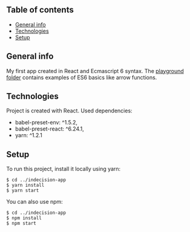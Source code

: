 ## Table of contents
* [General info](#general-info)
* [Technologies](#technologies)
* [Setup](#setup)

## General info
My first app created in React and Ecmascript 6 syntax. The [playground folder](./src/playground) contains examples of ES6 basics like arrow functions.
	
## Technologies
Project is created with React. 
Used dependencies:
* babel-preset-env: ^1.5.2,
* babel-preset-react: ^6.24.1,
* yarn: ^1.2.1
	
## Setup
To run this project, install it locally using yarn:

```
$ cd ../indecision-app
$ yarn install
$ yarn start
```
You can also use npm:

```
$ cd ../indecision-app
$ npm install
$ npm start
```
